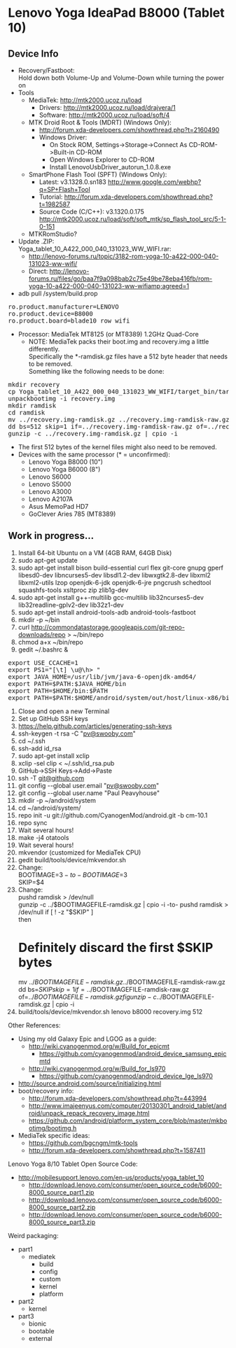 # Lenovo Yoga IdeaPad B8000 (Tablet 10) #

## Device Info ##
 * Recovery/Fastboot:  
   Hold down both Volume-Up and Volume-Down while turning the power on
 * Tools
   * MediaTek: http://mtk2000.ucoz.ru/load
     * Drivers: http://mtk2000.ucoz.ru/load/drajvera/1
     * Software: http://mtk2000.ucoz.ru/load/soft/4
   * MTK Droid Root & Tools (MDRT) (Windows Only):
     * http://forum.xda-developers.com/showthread.php?t=2160490
     * Windows Driver:
       * On Stock ROM, Settings->Storage->Connect As CD-ROM->Built-in CD-ROM
       * Open Windows Explorer to CD-ROM
       * Install LenovoUsbDriver_autorun_1.0.8.exe
   * SmartPhone Flash Tool (SPFT) (Windows Only):
     * Latest: v3.1328.0.sn183 http://www.google.com/webhp?q=SP+Flash+Tool
     * Tutorial: http://forum.xda-developers.com/showthread.php?t=1982587
     * Source Code (C/C++): v3.1320.0.175 http://mtk2000.ucoz.ru/load/soft/soft_mtk/sp_flash_tool_src/5-1-0-151
   * MTKRomStudio?
 * Update .ZIP:  
   Yoga_tablet_10_A422_000_040_131023_WW_WIFI.rar:  
   * http://lenovo-forums.ru/topic/3182-rom-yoga-10-a422-000-040-131023-ww-wifi/
   * Direct: http://lenovo-forums.ru/files/go/baa7f9a098bab2c75e49be78eba416fb/rom-yoga-10-a422-000-040-131023-ww-wifiamp;agreed=1
 * adb pull /system/build.prop
<pre>
ro.product.manufacturer=LENOVO
ro.product.device=B8000
ro.product.board=blade10_row_wifi
</pre>
 * Processor: MediaTek MT8125 (or MT8389) 1.2GHz Quad-Core
   * NOTE: MediaTek packs their boot.img and recovery.img a little differently.  
     Specifically the *-ramdisk.gz files have a 512 byte header that needs to be removed.  
     Something like the following needs to be done:
<pre>
mkdir recovery
cp Yoga_tablet_10_A422_000_040_131023_WW_WIFI/target_bin/target_bin/recovery.img .
unpackbootimg -i recovery.img
mkdir ramdisk
cd ramdisk
mv ../recovery.img-ramdisk.gz ../recovery.img-ramdisk-raw.gz
dd bs=512 skip=1 if=../recovery.img-ramdisk-raw.gz of=../recovery.img-ramdisk.gz
gunzip -c ../recovery.img-ramdisk.gz | cpio -i
</pre>
   * The first 512 bytes of the kernel files might also need to be removed.
 * Devices with the same processor (* = unconfirmed):
   * Lenovo Yoga B8000 (10")
   * Lenovo Yoga B6000 (8")
   * Lenovo S6000
   * Lenovo S5000
   * Lenovo A3000
   * Lenovo A2107A
   * Asus MemoPad HD7
   * GoClever Aries 785 (MT8389)

## Work in progress... ##
 1. Install 64-bit Ubuntu on a VM (4GB RAM, 64GB Disk)
 1. sudo apt-get update
 1. sudo apt-get install bison build-essential curl flex git-core gnupg gperf libesd0-dev libncurses5-dev libsdl1.2-dev libwxgtk2.8-dev libxml2 libxml2-utils lzop openjdk-6-jdk openjdk-6-jre pngcrush schedtool squashfs-tools xsltproc zip zlib1g-dev
 1. sudo apt-get install g++-multilib gcc-multilib lib32ncurses5-dev lib32readline-gplv2-dev lib32z1-dev
 1. sudo apt-get install android-tools-adb android-tools-fastboot
 1. mkdir -p ~/bin
 1. curl http://commondatastorage.googleapis.com/git-repo-downloads/repo > ~/bin/repo
 1. chmod a+x ~/bin/repo
 1. gedit ~/.bashrc &
<pre>
export USE_CCACHE=1
export PS1="[\t] \u@\h> "
export JAVA_HOME=/usr/lib/jvm/java-6-openjdk-amd64/
export PATH=$PATH:$JAVA_HOME/bin
export PATH=$HOME/bin:$PATH
export PATH=$PATH:$HOME/android/system/out/host/linux-x86/bin
</pre>
 1. Close and open a new Terminal
 1. Set up GitHub SSH keys
   1. https://help.github.com/articles/generating-ssh-keys
   1. ssh-keygen -t rsa -C "pv@swooby.com"
   1. cd ~/.ssh
   1. ssh-add id_rsa
   1. sudo apt-get install xclip
   1. xclip -sel clip < ~/.ssh/id_rsa.pub
   1. GitHub->SSH Keys->Add->Paste
   1. ssh -T git@github.com
 1. git config --global user.email "pv@swooby.com"
 1. git config --global user.name "Paul Peavyhouse"
 1. mkdir -p ~/android/system
 1. cd ~/android/system/
 1. repo init -u git://github.com/CyanogenMod/android.git -b cm-10.1
 1. repo sync
 1. Wait several hours!
 1. make -j4 otatools
 1. Wait several hours!
 1. mkvendor (customized for MediaTek CPU)
   1. gedit build/tools/device/mkvendor.sh
   1. Change:  
      BOOTIMAGE=$3  
      -to-  
      BOOTIMAGE=$3  
      SKIP=$4  
   1. Change:  
      pushd ramdisk > /dev/null  
      gunzip -c ../$BOOTIMAGEFILE-ramdisk.gz | cpio -i  
      -to-  
      pushd ramdisk > /dev/null  
      if [ ! -z "$SKIP" ]  
      then  
        # Definitely discard the first $SKIP bytes  
        mv ../$BOOTIMAGEFILE-ramdisk.gz ../$BOOTIMAGEFILE-ramdisk-raw.gz  
        dd bs=$SKIP skip=1 if=../$BOOTIMAGEFILE-ramdisk-raw.gz of=../$BOOTIMAGEFILE-ramdisk.gz  
      fi  
      gunzip -c ../$BOOTIMAGEFILE-ramdisk.gz | cpio -i  
   1. build/tools/device/mkvendor.sh lenovo b8000 recovery.img 512


Other References:
 * Using my old Galaxy Epic and LGOG as a guide:
   * http://wiki.cyanogenmod.org/w/Build_for_epicmt
     * https://github.com/cyanogenmod/android_device_samsung_epicmtd
   * http://wiki.cyanogenmod.org/w/Build_for_ls970
     * https://github.com/cyanogenmod/android_device_lge_ls970
 * http://source.android.com/source/initializing.html
 * boot/recovery info:
   * http://forum.xda-developers.com/showthread.php?t=443994
   * http://www.imajeenyus.com/computer/20130301_android_tablet/android/unpack_repack_recovery_image.html
   * https://github.com/android/platform_system_core/blob/master/mkbootimg/bootimg.h
 * MediaTek specific ideas:
   * https://github.com/bgcngm/mtk-tools
   * http://forum.xda-developers.com/showthread.php?t=1587411

Lenovo Yoga 8/10 Tablet Open Source Code:
 * http://mobilesupport.lenovo.com/en-us/products/yoga_tablet_10
   * http://download.lenovo.com/consumer/open_source_code/b6000-8000_source_part1.zip
   * http://download.lenovo.com/consumer/open_source_code/b6000-8000_source_part2.zip
   * http://download.lenovo.com/consumer/open_source_code/b6000-8000_source_part3.zip

Weird packaging:
   * part1
     * mediatek
       * build
       * config
       * custom
       * kernel
       * platform
   * part2
     * kernel
   * part3
     * bionic
     * bootable
     * external


